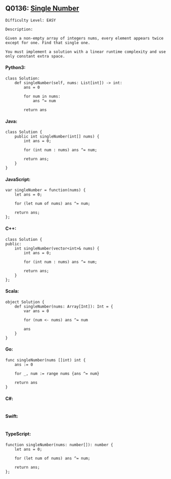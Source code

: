 ## Q0136: [Single Number](https://leetcode.com/problems/single-number/)

```
Difficulty Level: EASY
```

```
Description:

Given a non-empty array of integers nums, every element appears twice except for one. Find that single one.

You must implement a solution with a linear runtime complexity and use only constant extra space.
```

#### Python3:

```
class Solution:
    def singleNumber(self, nums: List[int]) -> int:
        ans = 0

        for num in nums:
            ans ^= num

        return ans
```

#### Java:

```
class Solution {
    public int singleNumber(int[] nums) {
        int ans = 0;

        for (int num : nums) ans ^= num;

        return ans;
    }
}
```

#### JavaScript:

```
var singleNumber = function(nums) {
    let ans = 0;

    for (let num of nums) ans ^= num;

    return ans;
};
```

#### C++:

```
class Solution {
public:
    int singleNumber(vector<int>& nums) {
        int ans = 0;

        for (int num : nums) ans ^= num;

        return ans;
    }
};
```

#### Scala:

```
object Solution {
    def singleNumber(nums: Array[Int]): Int = {
        var ans = 0

        for (num <- nums) ans ^= num

        ans
    }
}
```

#### Go:

```
func singleNumber(nums []int) int {
    ans := 0

    for _, num := range nums {ans ^= num}

    return ans
}
```

#### C#:

```

```

#### Swift:

```

```

#### TypeScript:

```
function singleNumber(nums: number[]): number {
    let ans = 0;

    for (let num of nums) ans ^= num;

    return ans;
};
```